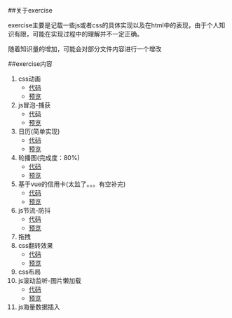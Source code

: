 ##关于exercise

exercise主要是记载一些js或者css的具体实现以及在html中的表现，由于个人知识有限，可能在实现过程中的理解并不一定正确。

随着知识量的增加，可能会对部分文件内容进行一个增改

##exercise内容

1. css动画
    + [代码](https://github.com/WU731642061/js-exercise/tree/master/exercise/animation)
    + [预览](https://wu731642061.github.io/js-exercise/exercise/animation/animation.html)
2. js冒泡-捕获
    + [代码](https://github.com/WU731642061/js-exercise/tree/master/exercise/bubbling)
    + [预览](https://wu731642061.github.io/js-exercise/exercise/bubbling/bubbling.html)
3. 日历(简单实现)
    + [代码](https://github.com/WU731642061/js-exercise/tree/master/exercise/calendar)
    + [预览](https://wu731642061.github.io/js-exercise/exercise/calendar/calendar.html)
4. 轮播图(完成度：80%)
    + [代码](https://github.com/WU731642061/js-exercise/tree/master/exercise/carousel_map)
    + [预览](https://wu731642061.github.io/js-exercise/exercise/carousel_map/carousel.html)
5. 基于vue的信用卡(太监了。。。有空补完)
    + [代码](https://github.com/WU731642061/js-exercise/tree/master/exercise/credit_card_form)
    + [预览](https://wu731642061.github.io/js-exercise/exercise/credit_card_form/index.html)
6. js节流-防抖
    + [代码](https://github.com/WU731642061/js-exercise/tree/master/exercise/credit_card_form)
    + [预览](https://wu731642061.github.io/js-exercise/exercise/credit_card_form/index.html)
7. 拖拽
8. css翻转效果
    + [代码](https://github.com/WU731642061/js-exercise/tree/master/exercise/flip)
    + [预览](https://wu731642061.github.io/js-exercise/exercise/flip/flip.html)
9. css布局
10. js滚动监听-图片懒加载
    + [代码](https://github.com/WU731642061/js-exercise/tree/master/exercise/screen)
    + [预览](https://wu731642061.github.io/js-exercise/exercise/screen/screen.html)
11. js海量数据插入